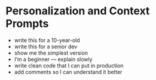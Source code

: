 # Personalization and Context Prompts

- write this for a 10-year-old
- write this for a senior dev
- show me the simplest version
- I’m a beginner — explain slowly
- write clean code that I can put in production
- add comments so I can understand it better
